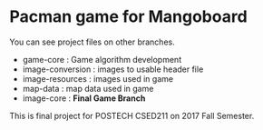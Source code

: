 # Pacman game for Mangoboard
You can see project files on other branches.
- game-core : Game algorithm development
- image-conversion : images to usable header file
- image-resources : images used in game
- map-data : map data used in game
- image-core : **Final Game Branch**

This is final project for POSTECH CSED211 on 2017 Fall Semester.
